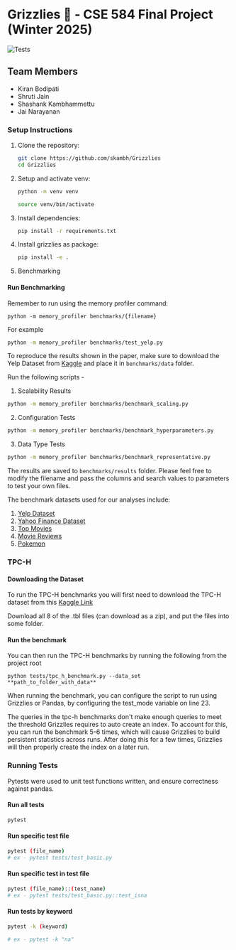 # Grizzlies 🐻 - CSE 584 Final Project (Winter 2025)

![Tests](https://github.com/skambh/Grizzlies/actions/workflows/run_tests.yml/badge.svg)

## Team Members

- Kiran Bodipati
- Shruti Jain
- Shashank Kambhammettu
- Jai Narayanan

### Setup Instructions

1. Clone the repository:

   ```bash
   git clone https://github.com/skambh/Grizzlies
   cd Grizzlies
   ```

2. Setup and activate venv:

   ```bash
   python -m venv venv

   source venv/bin/activate
   ```

3. Install dependencies:

   ```bash
   pip install -r requirements.txt
   ```

4. Install grizzlies as package:

   ```bash
   pip install -e .
   ```

5. Benchmarking

#### Run Benchmarking

Remember to run using the memory profiler command:

```
python -m memory_profiler benchmarks/{filename}
```

For example

```bash
python -m memory_profiler benchmarks/test_yelp.py

```

To reproduce the results shown in the paper, make sure to download the Yelp Dataset from [Kaggle](https://www.kaggle.com/datasets/abdulmajid115/yelp-dataset-contains-1-million-rows) and place it in ```benchmarks/data``` folder. 

Run the following scripts -
1. Scalability Results
``` bash
python -m memory_profiler benchmarks/benchmark_scaling.py
```

2. Configuration Tests
``` bash
python -m memory_profiler benchmarks/benchmark_hyperparameters.py
```

3. Data Type Tests
``` bash
python -m memory_profiler benchmarks/benchmark_representative.py
```
The results are saved to ```benchmarks/results``` folder. 
Please feel free to modify the filename and pass the columns and search values to parameters to test your own files. 

The benchmark datasets used for our analyses include:
1. [Yelp Dataset](https://www.kaggle.com/datasets/abdulmajid115/yelp-dataset-contains-1-million-rows)
2. [Yahoo Finance Dataset](https://www.kaggle.com/datasets/eli2022/yahoo-finance-apple-inc-gspc) 
3. [Top Movies](https://www.kaggle.com/datasets/omkarborikar/top-10000-popular-movies)
4. [Movie Reviews](https://www.kaggle.com/datasets/parthdande/imdb-dataset-2024-updated?select=IMDb_Dataset_3.csv)
5. [Pokemon](https://www.kaggle.com/datasets/rzgiza/pokdex-for-all-1025-pokemon-w-text-description)
### TPC-H

#### Downloading the Dataset

To run the TPC-H benchmarks you will first need to download the TPC-H dataset from this [Kaggle Link](https://www.kaggle.com/datasets/davidalexander01/tpc-h-dataset/data)

Download all 8 of the .tbl files (can download as a zip), and put the files into some folder.

#### Run the benchmark

You can then run the TPC-H benchmarks by running the following from the project root

```
python tests/tpc_h_benchmark.py --data_set **path_to_folder_with_data**
```

When running the benchmark, you can configure the script to run using Grizzlies or Pandas, by configuring the test_mode variable on line 23.

The queries in the tpc-h benchmarks don't make enough queries to meet the threshold Grizzlies requires to auto create an index. To account for this, you can run the benchmark 5-6 times, which will cause Grizzlies to build persistent statistics across runs. After doing this for a few times, Grizzlies will then properly create the index on a later run.

### Running Tests
Pytests were used to unit test functions written, and ensure correctness against pandas.
#### Run all tests

```bash
pytest
```

#### Run specific test file

```bash
pytest (file_name)
# ex - pytest tests/test_basic.py
```

#### Run specific test in test file

```bash
pytest (file_name)::(test_name)
# ex - pytest tests/test_basic.py::test_isna
```

#### Run tests by keyword

```bash
pytest -k (keyword)

# ex - pytest -k "na"
```
